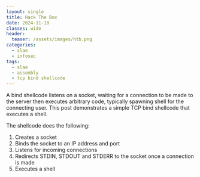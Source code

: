 ```yaml
---
layout: single
title: Hack The Box
date: 2024-11-18
classes: wide
header:
  teaser: /assets/images/htb.png
categories:
  - slae
  - infosec
tags:
  - slae
  - assembly
  - tcp bind shellcode
---
```

A bind shellcode listens on a socket, waiting for a connection to be made to the server then executes arbitrary code, typically spawning shell for the connecting user. This post demonstrates a simple TCP bind shellcode that executes a shell.

The shellcode does the following:
1. Creates a socket
2. Binds the socket to an IP address and port
3. Listens for incoming connections
4. Redirects STDIN, STDOUT and STDERR to the socket once a connection is made
5. Executes a shell

